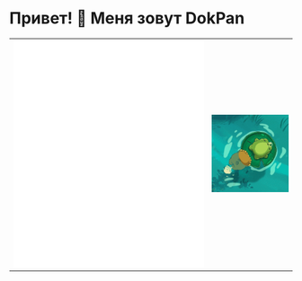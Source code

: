 # Привет! 👋 Меня зовут DokPan

<table> <tr> <td width="70%"> <img src="https://raw.githubusercontent.com/DokPan/DokPan/main/metrics/general.svg" alt="General Metrics"/> </td> <td width="30%" align="center"> <img src="https://raw.githubusercontent.com/DokPan/DokPan/main/jaba.gif" width="300" alt="Веселые жабки"/> </td> </tr> </table>
